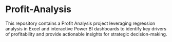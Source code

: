 # Profit-Analysis
This repository contains a Profit Analysis project leveraging regression analysis in Excel and interactive Power BI dashboards to identify key drivers of profitability and provide actionable insights for strategic decision-making.
